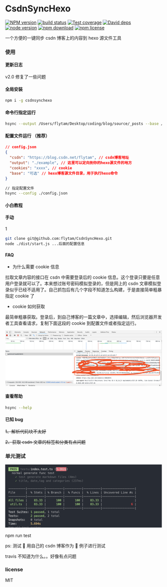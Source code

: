 # CsdnSyncHexo

[![NPM version][npm-image]][npm-url]
[![build status][travis-image]][travis-url]
[![Test coverage][coveralls-image]][coveralls-url]
[![David deps][david-image]][david-url]
[![node version][node-image]][node-url]
[![npm download][download-image]][download-url]
[![npm license][license-image]][download-url]

[npm-image]: https://img.shields.io/npm/v/csdnsynchexo.svg?style=flat-square
[npm-url]: https://npmjs.org/package/csdnsynchexo
[travis-image]: https://img.shields.io/travis/flytam/CsdnSyncHexo.svg?style=flat-square
[travis-url]: https://travis-ci.org/flytam/CsdnSyncHexo
[coveralls-image]: https://img.shields.io/coveralls/flytam/CsdnSyncHexo.svg?style=flat-square
[coveralls-url]: https://coveralls.io/r/flytam/CsdnSyncHexo?branch=master
[david-image]: https://img.shields.io/david/flytam/CsdnSyncHexo.svg?style=flat-square
[david-url]: https://david-dm.org/flytam/CsdnSyncHexo
[node-image]: https://img.shields.io/badge/node.js-%3E=_8.0.0-green.svg?style=flat-square
[node-url]: http://nodejs.org/download/
[download-image]: https://img.shields.io/npm/dm/csdnsynchexo.svg?style=flat-square
[download-url]: https://npmjs.org/package/csdnsynchexo
[license-image]: https://img.shields.io/npm/l/csdnsynchexo.svg

一个方便的一键同步 csdn 博客上的内容到 hexo 源文件工具

### 使用

#### 更新日志

v2.0 修复了一些问题

#### 全局安装

```bash
npm i -g csdnsynchexo
```

#### 命令行指定运行

```bash
hsync --output /Users/flytam/Desktop/coding/blog/source/_posts --base /Users/flytam/Desktop/coding/blog --csdn https://blog.csdn.net/flytam --cookies your_cookies_info
```

#### 配置文件运行 （推荐）

```json
// config.json
{
  "csdn": "https://blog.csdn.net/flytam", // csdn博客地址
  "output": "./example", // 这里可以定向到你的hexo源文件的地方
  "cookies": "xxxx", // cookie
  "base": "可选" // hexo博客源文件目录，用于执行hexo命令
}
```

```bash
// 指定配置文件
hsync --config ./config.json
```

#### 小白教程

#### 手动

1

```bash
git clone git@github.com:flytam/CsdnSyncHexo.git
node ./dist/start.js ...后面的配置信息
```

#### FAQ

- 为什么需要 cookie 信息

拉取文章内容的接口在 csdn 中需要登录后的 cookie 信息。这个登录只要是任意用户登录就可以了。本来想过账号密码模拟登录的，但是网上的 csdn 文章模拟登录似乎已经不适用了。自己抓包后有几个字段不知道怎么构建，于是直接简单粗暴指定 cookie 了

- cookie 如何获取

最简单粗暴获取。登录后，到自己博客的一篇文章中，选择编辑，然后浏览器开发者工具查看请求，复制下面这段的 cookie 到配置文件或者指定运行。

![cookie 获取](./img/cookie.png)

#### 查看帮助

```bash
hsync --help
```

#### 已知 bug

~~1、解析代码块不太好~~

~~2、获取 csdn 文章的标签和分类有点问题~~

### 单元测试

![x](./img/test.png)

npm run test

ps: 测试  用自己的 csdn 博客作为  例子进行测试

travis 不知道为什么。。好像有点问题

### license

MIT
